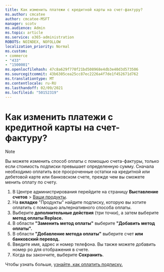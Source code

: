 ```yaml
---
title: Как изменить платежи с кредитной карты на счет-фактуру?
ms.author: cmcatee
author: cmcatee-MSFT
manager: scotv
ms.audience: Admin
ms.topic: article
ms.service: o365-administration
ROBOTS: NOINDEX, NOFOLLOW
localization_priority: Normal
ms.custom:
- commerce
- "433"
- "1500001"
ms.openlocfilehash: 47c8a629f770f21bd508968e4db3e40d3d573506
ms.sourcegitcommit: 43b6305cea25cc87ec2226a4f7de1f452671d762
ms.translationtype: MT
ms.contentlocale: ru-RU
ms.lasthandoff: 02/09/2021
ms.locfileid: "50152319"
---
```

# <a name="how-do-i-change-from-credit-card-payments-to-invoice"></a>Как изменить платежи с кредитной карты на счет-фактуру?

> [!NOTE]
> Вы можете изменить способ оплаты с помощью счета-фактуры, только если стоимость подписки превышает определенную сумму. Сначала необходимо оплатить все просроченные остатки на кредитной или дебетовой карте или банковском счете, прежде чем вы сможете менить оплату по счету.

1. В Центре администрирования перейдите на страницу **Выставление счетов** > [Ваши продукты](https://go.microsoft.com/fwlink/p/?linkid=842054).
2. На **вкладке** "Продукты" найдите подписку, которую вы хотите оплатить с помощью альтернативного способа оплаты.
3. Выберите **дополнительные действия** (три точки), а затем выберите **метод оплаты Replace.**
4. В области **"Заменить метод оплаты"** выберите **"Добавить метод оплаты".**
5. В области **"Добавление метода оплаты"** выберите счет **или банковский перевод.**
6. Введите имя, адрес и номер телефона. Вы также можете добавить номер po для отображения в счете.
7. Когда вы закончите, выберите **Сохранить**.

Чтобы узнать больше, [узнайте, как оплатить подписку.](https://docs.microsoft.com/microsoft-365/commerce/billing-and-payments/pay-for-your-subscription)